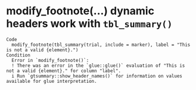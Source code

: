 # modify_footnote(...) dynamic headers work with `tbl_summary()`

    Code
      modify_footnote(tbl_summary(trial, include = marker), label = "This is not a valid {element}.")
    Condition
      Error in `modify_footnote()`:
      ! There was an error in the `glue::glue()` evaluation of "This is not a valid {element}." for column "label".
      i Run `gtsummary::show_header_names()` for information on values available for glue interpretation.


